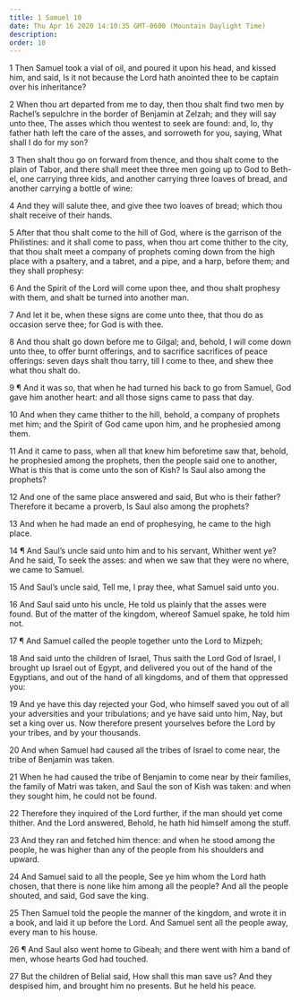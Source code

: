 ```yaml
---
title: 1 Samuel 10
date: Thu Apr 16 2020 14:10:35 GMT-0600 (Mountain Daylight Time)
description: 
order: 10
---
```


<p>
  1 Then Samuel took a vial of oil, and poured it upon his head, and kissed him,
  and said, Is it not because the Lord hath anointed thee to be captain over his
  inheritance?
</p>
<p>
  2 When thou art departed from me to day, then thou shalt find two men by
  Rachel&#x2019;s sepulchre in the border of Benjamin at Zelzah; and they will
  say unto thee, The asses which thou wentest to seek are found: and, lo, thy
  father hath left the care of the asses, and sorroweth for you, saying, What
  shall I do for my son?
</p>
<p>
  3 Then shalt thou go on forward from thence, and thou shalt come to the plain
  of Tabor, and there shall meet thee three men going up to God to Beth-el, one
  carrying three kids, and another carrying three loaves of bread, and another
  carrying a bottle of wine:
</p>
<p>
  4 And they will salute thee, and give thee two loaves of bread; which thou
  shalt receive of their hands.
</p>
<p>
  5 After that thou shalt come to the hill of God, where is the garrison of the
  Philistines: and it shall come to pass, when thou art come thither to the
  city, that thou shalt meet a company of prophets coming down from the high
  place with a psaltery, and a tabret, and a pipe, and a harp, before them; and
  they shall prophesy:
</p>
<p>
  6 And the Spirit of the Lord will come upon thee, and thou shalt prophesy with
  them, and shalt be turned into another man.
</p>
<p>
  7 And let it be, when these signs are come unto thee, that thou do as occasion
  serve thee; for God is with thee.
</p>
<p>
  8 And thou shalt go down before me to Gilgal; and, behold, I will come down
  unto thee, to offer burnt offerings, and to sacrifice sacrifices of peace
  offerings: seven days shalt thou tarry, till I come to thee, and shew thee
  what thou shalt do.
</p>
<p>
  9 &#xB6; And it was so, that when he had turned his back to go from Samuel,
  God gave him another heart: and all those signs came to pass that day.
</p>
<p>
  10 And when they came thither to the hill, behold, a company of prophets met
  him; and the Spirit of God came upon him, and he prophesied among them.
</p>
<p>
  11 And it came to pass, when all that knew him beforetime saw that, behold, he
  prophesied among the prophets, then the people said one to another, What is
  this that is come unto the son of Kish? Is Saul also among the prophets?
</p>
<p>
  12 And one of the same place answered and said, But who is their father?
  Therefore it became a proverb, Is Saul also among the prophets?
</p>
<p>13 And when he had made an end of prophesying, he came to the high place.</p>
<p>
  14 &#xB6; And Saul&#x2019;s uncle said unto him and to his servant, Whither
  went ye? And he said, To seek the asses: and when we saw that they were no
  where, we came to Samuel.
</p>
<p>
  15 And Saul&#x2019;s uncle said, Tell me, I pray thee, what Samuel said unto
  you.
</p>
<p>
  16 And Saul said unto his uncle, He told us plainly that the asses were found.
  But of the matter of the kingdom, whereof Samuel spake, he told him not.
</p>
<p>17 &#xB6; And Samuel called the people together unto the Lord to Mizpeh;</p>
<p>
  18 And said unto the children of Israel, Thus saith the Lord God of Israel, I
  brought up Israel out of Egypt, and delivered you out of the hand of the
  Egyptians, and out of the hand of all kingdoms, and of them that oppressed
  you:
</p>
<p>
  19 And ye have this day rejected your God, who himself saved you out of all
  your adversities and your tribulations; and ye have said unto him, Nay, but
  set a king over us. Now therefore present yourselves before the Lord by your
  tribes, and by your thousands.
</p>
<p>
  20 And when Samuel had caused all the tribes of Israel to come near, the tribe
  of Benjamin was taken.
</p>
<p>
  21 When he had caused the tribe of Benjamin to come near by their families,
  the family of Matri was taken, and Saul the son of Kish was taken: and when
  they sought him, he could not be found.
</p>
<p>
  22 Therefore they inquired of the Lord further, if the man should yet come
  thither. And the Lord answered, Behold, he hath hid himself among the stuff.
</p>
<p>
  23 And they ran and fetched him thence: and when he stood among the people, he
  was higher than any of the people from his shoulders and upward.
</p>
<p>
  24 And Samuel said to all the people, See ye him whom the Lord hath chosen,
  that there is none like him among all the people? And all the people shouted,
  and said, God save the king.
</p>
<p>
  25 Then Samuel told the people the manner of the kingdom, and wrote it in a
  book, and laid it up before the Lord. And Samuel sent all the people away,
  every man to his house.
</p>
<p>
  26 &#xB6; And Saul also went home to Gibeah; and there went with him a band of
  men, whose hearts God had touched.
</p>
<p>
  27 But the children of Belial said, How shall this man save us? And they
  despised him, and brought him no presents. But he held his peace.
</p>
